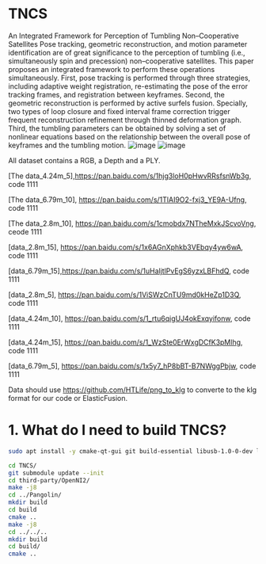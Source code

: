 # TNCS
An Integrated Framework for Perception of Tumbling Non–Cooperative Satellites
Pose tracking, geometric reconstruction, and motion parameter identification are of great significance to the perception of tumbling (i.e., simultaneously spin and precession) non–cooperative satellites. This paper proposes an integrated framework to perform these operations simultaneously. First, pose tracking is performed through three strategies, including adaptive weight registration, re-estimating the pose of the error tracking frames, and registration between keyframes. Second, the geometric reconstruction is performed by active surfels fusion. Specially, two types of loop closure and fixed interval frame correction trigger frequent reconstruction refinement through thinned deformation graph. Third, the tumbling parameters can be obtained by solving a set of nonlinear equations based on the relationship between the overall pose of keyframes and the tumbling motion. 
![image](https://github.com/jinzhenmu/TNCS/assets/48661603/19576997-70f9-4e54-a74c-ca496d97021b)
![image](https://github.com/jinzhenmu/TNCS/assets/48661603/9bd1b35d-4661-4d0a-938b-26667621cc2c)

All dataset contains a RGB, a Depth and a PLY.

[The data_4.24m_5],https://pan.baidu.com/s/1hjg3loH0pHwvRRsfsnWb3g, code 1111 

[The data_6.79m_10], https://pan.baidu.com/s/1TlAI9O2-fxj3_YE9A-Ufng, code 1111 

[The data_2.8m_10], https://pan.baidu.com/s/1cmobdx7NTheMxkJScvoVng, ceode 1111 

[data_2.8m_15], https://pan.baidu.com/s/1x6AGnXphkb3VEbqy4yw6wA, code 1111 

[data_6.79m_15],https://pan.baidu.com/s/1uHaljtlPvEgS6yzxLBFhdQ, code 1111 

[data_2.8m_5], https://pan.baidu.com/s/1ViSWzCnTU9md0kHeZp1D3Q, code 1111 

[data_4.24m_10], https://pan.baidu.com/s/1_rtu6qigUJ4okExqyifonw, code 1111 

[data_4.24m_15], https://pan.baidu.com/s/1_WzSte0ErWxgDCfK3pMlhg, code 1111 

[data_6.79m_5], https://pan.baidu.com/s/1x5y7_hP8bBT-B7NWggPbjw, code 1111 

Data should use https://github.com/HTLife/png_to_klg to converte to the klg format for our code or ElasticFusion.
# 1. What do I need to build TNCS? #
```bash
sudo apt install -y cmake-qt-gui git build-essential libusb-1.0-0-dev libudev-dev openjdk-11-jdk freeglut3-dev libglew-dev libsuitesparse-dev zlib1g-dev libjpeg-dev
```
```bash
cd TNCS/
git submodule update --init
cd third-party/OpenNI2/
make -j8
cd ../Pangolin/
mkdir build
cd build
cmake ..
make -j8
cd ../../..
mkdir build
cd build/
cmake ..
```
